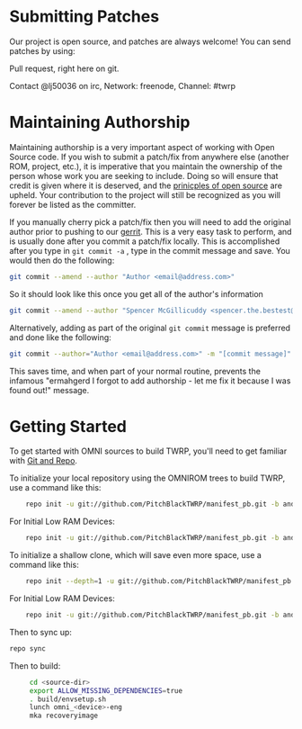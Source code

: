Submitting Patches
======
Our project is open source, and patches are always welcome!
You can send patches by using:

Pull request, right here on git.

Contact @lj50036 on irc, Network: freenode, Channel: #twrp


Maintaining Authorship
======
Maintaining authorship is a very important aspect of working with Open Source code. If you wish to submit a patch/fix
from anywhere else (another ROM, project, etc.), it is imperative that you maintain the ownership of the person whose
work you are seeking to include. Doing so will ensure that credit is given where it is deserved, and the [prinicples of open source](http://opensource.org/docs/osd)
are upheld. Your contribution to the project will still be recognized as you will forever be listed as the committer.

If you manually cherry pick a patch/fix then you will need to add the original author prior to pushing to our [gerrit](https://gerrit.omnirom.org).
This is a very easy task to perform, and is usually done after you commit a patch/fix locally. This is accomplished
after you type in `git commit -a` , type in the commit message and save. You would then do the following:

```bash
git commit --amend --author "Author <email@address.com>"
```

So it should look like this once you get all of the author's information

```bash
git commit --amend --author "Spencer McGillicuddy <spencer.the.bestest@gmail.com>"
```

Alternatively, adding as part of the original `git commit` message is preferred and done like the following:

```bash
git commit --author="Author <email@address.com>" -m "[commit message]"
```

This saves time, and when part of your normal routine, prevents the infamous "ermahgerd I forgot to add authorship -
let me fix it because I was found out!" message.


Getting Started
======

To get started with OMNI sources to build TWRP, you'll need to get
familiar with [Git and Repo](https://source.android.com/source/using-repo.html).

To initialize your local repository using the OMNIROM trees to build TWRP, use a command like this:
```bash
    repo init -u git://github.com/PitchBlackTWRP/manifest_pb.git -b android-8.1
```
 For Initial Low RAM Devices:
```bash
    repo init -u git://github.com/PitchBlackTWRP/manifest_pb.git -b android-6.0
```
To initialize a shallow clone, which will save even more space, use a command like this:
```bash
    repo init --depth=1 -u git://github.com/PitchBlackTWRP/manifest_pb.git -b android-8.1
```
For Initial Low RAM Devices:
```bash
    repo init -u git://github.com/PitchBlackTWRP/manifest_pb.git -b android-6.0
```
Then to sync up:
```bash
repo sync
```

Then to build:
```bash
     cd <source-dir>
     export ALLOW_MISSING_DEPENDENCIES=true
     . build/envsetup.sh
     lunch omni_<device>-eng
     mka recoveryimage
```
